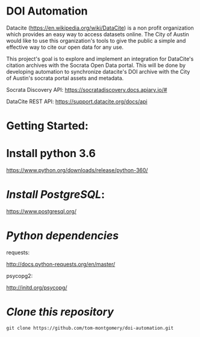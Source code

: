 # DOI Automation

Datacite (https://en.wikipedia.org/wiki/DataCite) is a non profit organization which provides an easy way to access datasets online.
The City of Austin would like to use this organization's tools to give the public a simple and effective way to cite our open data for any use.

This project's goal is to explore and implement an integration for DataCite's citation archives with the 
Socrata Open Data portal. This will be done by developing automation to synchronize datacite's DOI archive with the City of Austin's socrata portal assets and metadata.

Socrata Discovery API:
https://socratadiscovery.docs.apiary.io/#

DataCite REST API:
https://support.datacite.org/docs/api


# Getting Started:
# Install python 3.6

https://www.python.org/downloads/release/python-360/

# _Install PostgreSQL_:

https://www.postgresql.org/
# _Python dependencies_

requests:

http://docs.python-requests.org/en/master/

psycopg2:

http://initd.org/psycopg/

# _Clone this repository_

```
git clone https://github.com/tom-montgomery/doi-automation.git
```